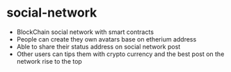 # social-network

- BlockChain social network with smart contracts
- People can create they own avatars base on etherium address
- Able to share their status address on social network post
- Other users can tips them with crypto currency and the best post on the network rise to the top
